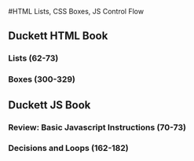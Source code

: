 #HTML Lists, CSS Boxes, JS Control Flow

## Duckett HTML Book

### Lists (62-73)
#### 


### Boxes (300-329)


## Duckett JS Book

### Review: Basic Javascript Instructions (70-73)

### Decisions and Loops (162-182)

